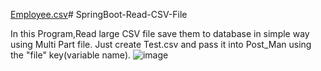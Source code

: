 [Employee.csv](https://github.com/user-attachments/files/15847793/Employee.csv)# SpringBoot-Read-CSV-File

In this Program,Read large CSV file save them to database in simple way using Multi Part file.
Just create Test.csv and pass it into Post_Man using the "file" key(variable name).
![image](https://github.com/Debarjitmohanty/SpringBoot-Read-CSV-File/assets/91021174/9b8d897a-d54b-42e5-9ba2-ca8ed60bb57f)


